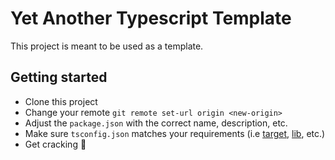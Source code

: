 # Yet Another Typescript Template

This project is meant to be used as a template. 

## Getting started

- Clone this project
- Change your remote `git remote set-url origin <new-origin>`
- Adjust the `package.json` with the correct name, description, etc.
- Make sure `tsconfig.json` matches your requirements (i.e [target](https://www.typescriptlang.org/tsconfig#target), [lib](https://www.typescriptlang.org/tsconfig#lib), etc.)
- Get cracking :muscle:
